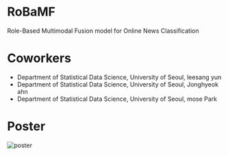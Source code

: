 # RoBaMF
Role-Based Multimodal Fusion model for Online News Classification

# Coworkers
  - Department of Statistical Data Science, University of Seoul, leesang yun
  - Department of Statistical Data Science, University of Seoul, Jonghyeok ahn
  - Department of Statistical Data Science, University of Seoul, mose Park

# Poster
![poster](https://github.com/mosePark/RoBaMF/assets/58103517/755024ec-c174-4745-bec4-c40641758185)
